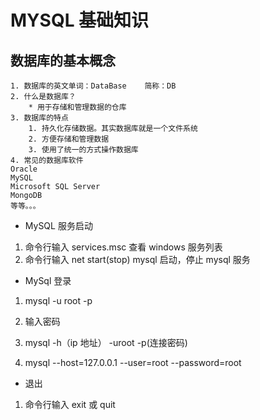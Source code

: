 # MYSQL 基础知识

## 数据库的基本概念

    1. 数据库的英文单词：DataBase	简称：DB
    2. 什么是数据库？
    	* 用于存储和管理数据的仓库
    3. 数据库的特点
    	1. 持久化存储数据。其实数据库就是一个文件系统
    	2. 方便存储和管理数据
    	3. 使用了统一的方式操作数据库
    4. 常见的数据库软件
    Oracle
    MySQL
    Microsoft SQL Server
    MongoDB
    等等。。。

- MySQL 服务启动

1. 命令行输入 services.msc 查看 windows 服务列表
2. 命令行输入 net start(stop) mysql 启动，停止 mysql 服务

- MySql 登录

1. mysql -u root -p
2. 输入密码

3. mysql -h（ip 地址） -uroot -p(连接密码)

4. mysql --host=127.0.0.1 --user=root --password=root

- 退出

1. 命令行输入 exit 或 quit
